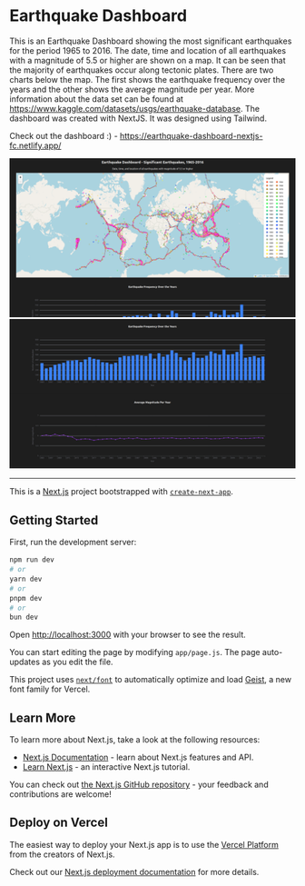 # Earthquake Dashboard

This is an Earthquake Dashboard showing the most significant earthquakes for the period 1965 to 2016. The date, time and location of all earthquakes with a magnitude of 5.5 or higher are shown on a map. It can be seen that the majority of earthquakes occur along tectonic plates. There are two charts below the map. The first shows the earthquake frequency over the years and the other shows the average magnitude per year. More information about the data set can be found at https://www.kaggle.com/datasets/usgs/earthquake-database. The dashboard was created with NextJS. It was designed using Tailwind.

Check out the dashboard :) - https://earthquake-dashboard-nextjs-fc.netlify.app/

![Alt text](images/earthquake-dashboard.png)
![Alt text](images/charts.png)


-------------------------------------------------------------------------------------------------------------------------------------------------------------------
This is a [Next.js](https://nextjs.org) project bootstrapped with [`create-next-app`](https://github.com/vercel/next.js/tree/canary/packages/create-next-app).

## Getting Started

First, run the development server:

```bash
npm run dev
# or
yarn dev
# or
pnpm dev
# or
bun dev
```

Open [http://localhost:3000](http://localhost:3000) with your browser to see the result.

You can start editing the page by modifying `app/page.js`. The page auto-updates as you edit the file.

This project uses [`next/font`](https://nextjs.org/docs/app/building-your-application/optimizing/fonts) to automatically optimize and load [Geist](https://vercel.com/font), a new font family for Vercel.

## Learn More

To learn more about Next.js, take a look at the following resources:

- [Next.js Documentation](https://nextjs.org/docs) - learn about Next.js features and API.
- [Learn Next.js](https://nextjs.org/learn) - an interactive Next.js tutorial.

You can check out [the Next.js GitHub repository](https://github.com/vercel/next.js) - your feedback and contributions are welcome!

## Deploy on Vercel

The easiest way to deploy your Next.js app is to use the [Vercel Platform](https://vercel.com/new?utm_medium=default-template&filter=next.js&utm_source=create-next-app&utm_campaign=create-next-app-readme) from the creators of Next.js.

Check out our [Next.js deployment documentation](https://nextjs.org/docs/app/building-your-application/deploying) for more details.
